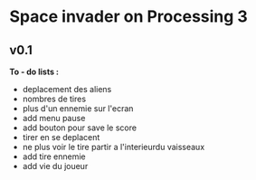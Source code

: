 # Space invader on Processing 3
## v0.1


**To - do lists :**
- deplacement des aliens
- nombres de tires 
- plus d'un ennemie sur l'ecran
- add menu pause 
- add bouton pour save le score
- tirer en se deplacent
- ne plus voir le tire partir a l'interieurdu vaisseaux
- add tire ennemie
- add vie du joueur


